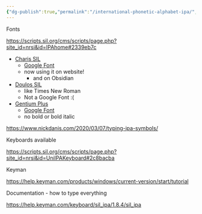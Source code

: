 ```yaml
---
{"dg-publish":true,"permalink":"/international-phonetic-alphabet-ipa/","title":"International Phonetic Alphabet (IPA)","tags":["language","linguistics"],"created":"2022-08-31","updated":"2022-08-31"}
---
```



Fonts

<https://scripts.sil.org/cms/scripts/page.php?site_id=nrsi&id=IPAhome#2339eb7c>

- [Charis SIL](https://software.sil.org/charis/)
  - [Google Font](https://fonts.google.com/specimen/Charis+SIL?query=SIL+International)
  - now using it on website!
    - and on Obsidian
- [Doulos SIL](https://software.sil.org/doulos/)
  - like Times New Roman
  - Not a Google Font :(
- [Gentium Plus](https://software.sil.org/gentium/)
  - [Google Font](https://fonts.google.com/specimen/Gentium+Plus?query=SIL+International)
  - no bold or bold italic

<https://www.nickdanis.com/2020/03/07/typing-ipa-symbols/>

Keyboards available

<https://scripts.sil.org/cms/scripts/page.php?site_id=nrsi&id=UniIPAKeyboard#2c8bacba>

Keyman

<https://help.keyman.com/products/windows/current-version/start/tutorial>

Documentation - how to type everything

https://help.keyman.com/keyboard/sil_ipa/1.8.4/sil_ipa
